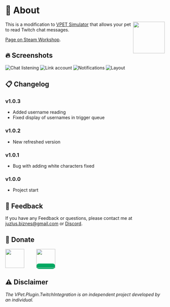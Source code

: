 # 🤔 About
<img src="https://steamuserimages-a.akamaihd.net/ugc/2079031399340727676/5CF9058CA47DD8CE5AD730F64C975E0F302C7F17/?imw=5000&imh=5000&ima=fit&impolicy=Letterbox&imcolor=%23000000&letterbox=false" align="right" width="100px"/>

This is a modification to [VPET Simulator](https://store.steampowered.com/app/1920960/VPet/) that allows your pet to read Twitch chat messages.

 [Page on Steam Workshop](https://steamcommunity.com/sharedfiles/filedetails/?id=3043847008).

## 🔥 Screenshots

![Chat listening](https://steamuserimages-a.akamaihd.net/ugc/2494500898682672933/8E44B4046ED83280171ADCAA61A669004DF9D58D/?imw=5000&imh=5000&ima=fit&impolicy=Letterbox&imcolor=%23000000&letterbox=false)
![Link account](https://steamuserimages-a.akamaihd.net/ugc/2494500898682673337/163C8B837D3AE4F9800C421AF283BF519700C09C/?imw=5000&imh=5000&ima=fit&impolicy=Letterbox&imcolor=%23000000&letterbox=false)
![Notifications](https://steamuserimages-a.akamaihd.net/ugc/2494500898682673930/F323E34B3E93E7E7F22F736AC07BAD4A355A3461/?imw=5000&imh=5000&ima=fit&impolicy=Letterbox&imcolor=%23000000&letterbox=false)
![Layout](https://steamuserimages-a.akamaihd.net/ugc/2494500898682675133/33C7187C1AF6F373067230471BD5889E1174BF07/?imw=5000&imh=5000&ima=fit&impolicy=Letterbox&imcolor=%23000000&letterbox=false)

## 📋 Changelog
   
### v1.0.3
- Added username reading 
- Fixed display of usernames in trigger queue
### v1.0.2
- New refreshed version
### v1.0.1
- Bug with adding white characters fixed
### v1.0.0
- Project start

## 📝 Feedback

If you have any Feedback or questions, please contact me at juzlus.biznes@gmail.com or [Discord](https://discordapp.com/users/284780352042434570).


## 💝 Donate
<span>
  <a href="https://www.buymeacoffee.com/juzlus" target="_blank" alt="buymeacoffee" style="width: 40%; text-decoration: none; margin-right: 20px;">
    <img src="https://www.codehim.com/wp-content/uploads/2022/09/bmc-button-640x180.png" style="height: 60px;">
  </a>
  <a>⠀</a>
  <a href="https://buycoffee.to/juzlus" target="_blank" alt="buycoffee" style="text-decoration: none; width: 40%; background-color: rgb(0, 169, 98);border-radius: 10px;">
    <img src="https://buycoffee.to/btn/buycoffeeto-btn-primary.svg" style="height: 60px">
  </a>
</span>


## ⚠️ Disclaimer

_The VPet.Plugin.TwitchIntegration is an independent project developed by an individual._
